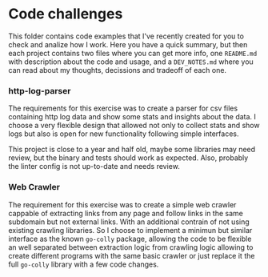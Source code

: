 # Code challenges

This folder contains code examples that I've recently created for you to check and analize how I work. Here you have a quick summary, but then each project contains two files where you can get more info, one `README.md` with description about the code and usage, and a `DEV_NOTES.md` where you can read about my thoughts, decissions and tradeoff of each one.


### http-log-parser

The requirements for this exercise was to create a parser for csv files containing http log data and show some stats and insights about the data. I choose a very flexible design that allowed not only to collect stats and show logs but also is open for new functionality following simple interfaces.

This project is close to a year and half old, maybe some libraries may need review, but the binary and tests should work as expected. Also, probably the linter config is not up-to-date and needs review.


### Web Crawler

The requirement for this exercise was to create a simple web crawler cappable of extracting links from any page and follow links in the same subdomain but not external links. With an additional contrain of not using existing crawling libraries. So I choose to implement a minimun but similar interface as the known `go-colly` package, allowing the code to be flexible an well separated between extraction logic from crawling logic allowing to create different programs with the same basic crawler or just replace it the full `go-colly` library with a few code changes. 



